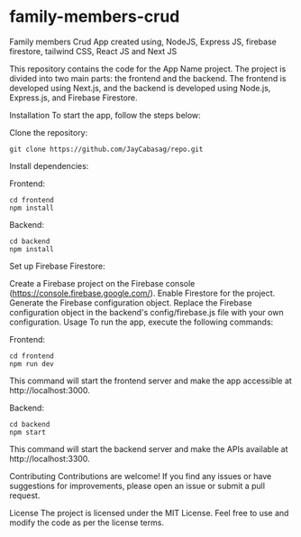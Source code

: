 # family-members-crud
Family members Crud App created using, NodeJS, Express JS, firebase firestore, tailwind CSS, React JS and Next JS

This repository contains the code for the App Name project. The project is divided into two main parts: the frontend and the backend. The frontend is developed using Next.js, and the backend is developed using Node.js, Express.js, and Firebase Firestore.

Installation
To start the app, follow the steps below:

Clone the repository:

```shell
git clone https://github.com/JayCabasag/repo.git
```
Install dependencies:

Frontend:

```shell
cd frontend
npm install
```
Backend:

```shell
cd backend
npm install
```

Set up Firebase Firestore:

Create a Firebase project on the Firebase console (https://console.firebase.google.com/).
Enable Firestore for the project.
Generate the Firebase configuration object.
Replace the Firebase configuration object in the backend's config/firebase.js file with your own configuration.
Usage
To run the app, execute the following commands:

Frontend:
```shell
cd frontend
npm run dev
```
This command will start the frontend server and make the app accessible at http://localhost:3000.

Backend:
```shell
cd backend
npm start
```
This command will start the backend server and make the APIs available at http://localhost:3300.

Contributing
Contributions are welcome! If you find any issues or have suggestions for improvements, please open an issue or submit a pull request.

License
The project is licensed under the MIT License. Feel free to use and modify the code as per the license terms.
